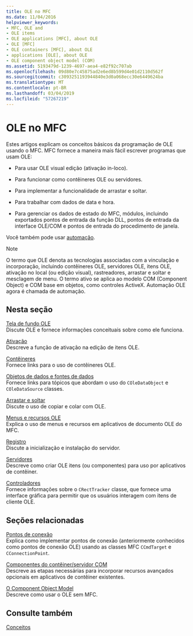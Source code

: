 ```yaml
---
title: OLE no MFC
ms.date: 11/04/2016
helpviewer_keywords:
- MFC, OLE and
- OLE items
- OLE applications [MFC], about OLE
- OLE [MFC]
- OLE containers [MFC], about OLE
- applications [OLE], about OLE
- OLE component object model (COM)
ms.assetid: 5193479d-1239-4697-aea4-e82f92c707ab
ms.openlocfilehash: 09d80e7c45875ad2e6ed8b599d4e01d2110d562f
ms.sourcegitcommit: c3093251193944840e3d0a068ecc30e6449624ba
ms.translationtype: MT
ms.contentlocale: pt-BR
ms.lasthandoff: 03/04/2019
ms.locfileid: "57267219"
---
```

# <a name="ole-in-mfc"></a>OLE no MFC

Estes artigos explicam os conceitos básicos da programação de OLE usando o MFC. MFC fornece a maneira mais fácil escrever programas que usam OLE:

- Para usar OLE visual edição (ativação in-loco).

- Para funcionar como contêineres OLE ou servidores.

- Para implementar a funcionalidade de arrastar e soltar.

- Para trabalhar com dados de data e hora.

- Para gerenciar os dados de estado do MFC, módulos, incluindo exportados pontos de entrada da função DLL, pontos de entrada da interface OLE/COM e pontos de entrada do procedimento de janela.

Você também pode usar [automação](../mfc/automation.md).

> [!NOTE]
>  O termo que OLE denota as tecnologias associadas com a vinculação e incorporação, incluindo contêineres OLE, servidores OLE, itens OLE, ativação no local (ou edição visual), rastreadores, arrastar e soltar e mesclagem de menu. O termo ativo se aplica ao modelo COM (Component Object) e COM base em objetos, como controles ActiveX. Automação OLE agora é chamada de automação.

## <a name="in-this-section"></a>Nesta seção

[Tela de fundo OLE](../mfc/ole-background.md)<br/>
Discute OLE e fornece informações conceituais sobre como ele funciona.

[Ativação](../mfc/activation-cpp.md)<br/>
Descreve a função de ativação na edição de itens OLE.

[Contêineres](../mfc/containers.md)<br/>
Fornece links para o uso de contêineres OLE.

[Objetos de dados e fontes de dados](../mfc/data-objects-and-data-sources-ole.md)<br/>
Fornece links para tópicos que abordam o uso do `COleDataObject` e `COleDataSource` classes.

[Arrastar e soltar](../mfc/drag-and-drop-ole.md)<br/>
Discute o uso de copiar e colar com OLE.

[Menus e recursos OLE](../mfc/menus-and-resources-ole.md)<br/>
Explica o uso de menus e recursos em aplicativos de documento OLE do MFC.

[Registro](../mfc/registration.md)<br/>
Discute a inicialização e instalação do servidor.

[Servidores](../mfc/servers.md)<br/>
Descreve como criar OLE itens (ou componentes) para uso por aplicativos de contêiner.

[Controladores](../mfc/trackers.md)<br/>
Fornece informações sobre o `CRectTracker` classe, que fornece uma interface gráfica para permitir que os usuários interagem com itens de cliente OLE.

## <a name="related-sections"></a>Seções relacionadas

[Pontos de conexão](../mfc/connection-points.md)<br/>
Explica como implementar pontos de conexão (anteriormente conhecidos como pontos de conexão OLE) usando as classes MFC `CCmdTarget` e `CConnectionPoint`.

[Componentes do contêiner/servidor COM](../mfc/containers-advanced-features.md)<br/>
Descreve as etapas necessárias para incorporar recursos avançados opcionais em aplicativos de contêiner existentes.

[O Component Object Model](/windows/desktop/com/the-component-object-model)<br/>
Descreve como usar o OLE sem MFC.

## <a name="see-also"></a>Consulte também

[Conceitos](../mfc/mfc-concepts.md)
